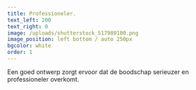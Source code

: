 ```yaml
---
title: Professioneler.
text_left: 200
text_right: 0
image: /uploads/shutterstock_517980100.png
image_position: left bottom / auto 250px
bgcolor: white
order: 1
---
```


Een goed ontwerp zorgt ervoor dat de boodschap serieuzer en professioneler overkomt.